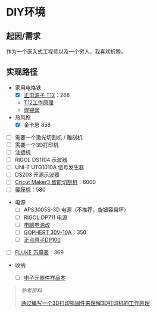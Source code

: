 # DIY环境

## 起因/需求

作为一个嵌入式工程师以及一个穷人，我喜欢折腾。

## 实现路径

- 家用电烙铁
  - [x] [正电源子 T12](https://detail.tmall.com/item.htm?spm=a1z10.5-b-s.w4004-24444586615.7.6d844bd5EFHhgo&id=609759063116&skuId=4279654512158)：268
  - [T12工作原理 ](https://www.zhihu.com/zvideo/1345500458182459392)
  - [焊锡膏](https://item.taobao.com/item.htm?spm=a1z10.3-c-s.w4002-14479784363.21.3abf643bCPUGIH&id=662694603279)
- 热风枪
  - [x] 金卡思 858
- [ ] 需要一个激光切割机 / 雕刻机
- [ ] 需要一个3D打印机
- [ ] 注塑机
- [ ] RIGOL DS1104 示波器
- [ ] UNI-T UTG1010A 信号发生器
- [ ] DS203 开源示波器
- [ ] [Cricut Maker3 智能切割机](https://item.taobao.com/item.htm?abbucket=19&id=649838249532&ns=1&skuId=5189183242516&spm=a21n57.1.0.0.6fb8523czp5itI)：6000
- [ ] [覆膜机](https://detail.tmall.com/item.htm?abbucket=19&id=520428572600&ns=1&spm=a21n57.1.0.0.4894523cxsFQmb)：580
- 电源
  - [ ] APS3005S-3D 电源（不推荐，旋钮容易坏）
  - [ ] RIGOL DP711 电源
  - [ ] [电脑电源改](http://www.360doc.com/content/20/0227/11/4929281_895152991.shtml)
  - [ ] [GOPHERT 30V-10A](https://item.taobao.com/item.htm?id=44572706756&price=350-371&sourceType=item&sourceType=item&suid=3c2f414b-777c-4b48-a690-afee26fc9c43&shareUniqueId=16073545110&ut_sk=1.XnRB1jGfM9cDAPZ4OYqiA2Hw_21646297_1652946593402.TaoPassword-WeiXin.1&un=f13506018368f49ba7c40094137a931a&share_crt_v=1&un_site=0&spm=a2159r.13376460.0.0&sp_abtk=common_1_commonInfo&tbSocialPopKey=shareItem&sp_tk=QmwwSDJrTVhMUWU%3D&cpp=1&shareurl=true&short_name=h.fswhNvg&bxsign=scdUIK93kaO8wA2jC_A89WzzcMG1hAEEL_0-rl5Rp7yiM4hXDYvck5HMLM2tZgmX_gY0Ed6AhFr8OqzxSKzDCj1A6Ykx4XEsYrqcnljZd6bUcI040H1Sc24w758I-QhDfl4&tk=BI0H2kMXLQe&app=chrome)：350
  - [ ] [正点原子DP100](https://detail.tmall.com/item.htm?spm=a1z10.5-b-s.w4004-24444586615.9.485c6417gHa7AT&id=676139724711&skuId=4858652344066)
- [ ] [FLUKE 万用表](https://detail.tmall.com/item.htm?spm=a1z10.5-b-s.w4011-21617863579.83.305f4617Uldbzd&id=587024802820&rn=5884f0539c20f7df50f28bc558de52f3&abbucket=10&skuId=3987395476752)：369
- 收纳
  - [ ] [电子元器件样品本](https://detail.tmall.com/item.htm?spm=a1z10.3-b-s.w4011-21581912015.26.33a35535H221qg&id=17948530424&rn=d495b5d8daf9780c4de5b662230f76a0&abbucket=10&skuId=4338653323934)



> *参考资料*
>
> [通过编写一个3D打印机固件来理解3D打印机的工作原理](https://github.com/arnosolo/simple_3d_printer)